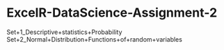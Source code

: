 # ExcelR-DataScience-Assignment-2
Set+1_Descriptive+statistics+Probability Set+2_Normal+Distribution+Functions+of+random+variables
